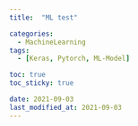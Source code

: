 ```yaml
---
title:  "ML test" 

categories:
  - MachineLearning
tags:
  - [Keras, Pytorch, ML-Model]

toc: true
toc_sticky: true

date: 2021-09-03
last_modified_at: 2021-09-03
---
```

